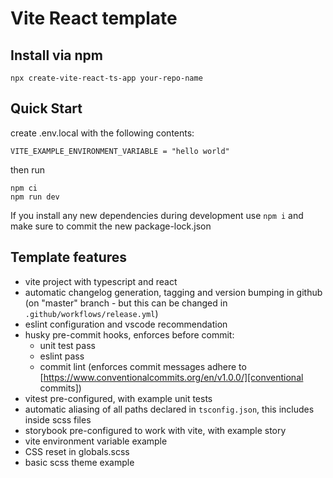 # Vite React template

## Install via npm

```
npx create-vite-react-ts-app your-repo-name
```

## Quick Start
create .env.local with the following contents: 
```
VITE_EXAMPLE_ENVIRONMENT_VARIABLE = "hello world"
```

then run
```
npm ci
npm run dev
```

If you install any new dependencies during development use `npm i` and make sure to commit the new package-lock.json

## Template features
- vite project with typescript and react
- automatic changelog generation, tagging and version bumping in github (on "master" branch - but this can be changed in `.github/workflows/release.yml`)
- eslint configuration and vscode recommendation
- husky pre-commit hooks, enforces before commit:
  - unit test pass
  - eslint pass
  - commit lint (enforces commit messages adhere to [https://www.conventionalcommits.org/en/v1.0.0/][conventional commits])
- vitest pre-configured, with example unit tests
- automatic aliasing of all paths declared in `tsconfig.json`, this includes inside scss files
- storybook pre-configured to work with vite, with example story
- vite environment variable example
- CSS reset in globals.scss
- basic scss theme example
